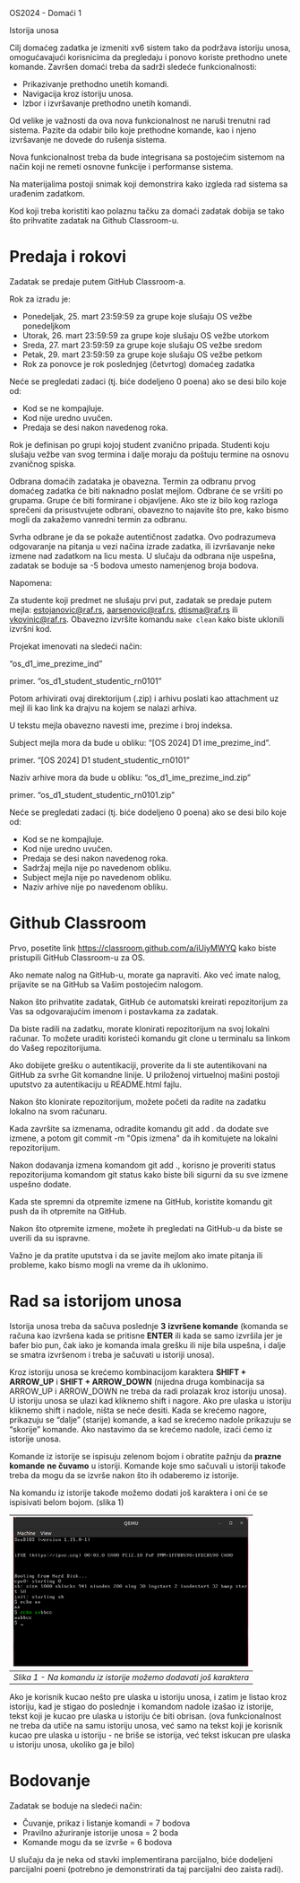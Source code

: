 ﻿<a name="_heading=h.gjdgxs"></a>OS2024 - Domaći 1

Istorija unosa

Cilj domaćeg zadatka je izmeniti xv6 sistem tako da podržava istoriju unosa, omogućavajući korisnicima da pregledaju i ponovo koriste prethodno unete komande. Završen domaći treba da sadrži sledeće funkcionalnosti:

- Prikazivanje prethodno unetih komandi.
- Navigacija kroz istoriju unosa.
- Izbor i izvršavanje prethodno unetih komandi.

Od velike je važnosti da ova nova funkcionalnost ne naruši trenutni rad sistema. Pazite da odabir bilo koje prethodne komande, kao i njeno izvršavanje ne dovede do rušenja sistema.

Nova funkcionalnost treba da bude integrisana sa postojećim sistemom na način koji ne remeti osnovne funkcije i performanse sistema.

Na materijalima postoji snimak koji demonstrira kako izgleda rad sistema sa urađenim zadatkom.

Kod koji treba koristiti kao polaznu tačku za domaći zadatak dobija se tako što prihvatite zadatak na Github Classroom-u.


# Predaja i rokovi

Zadatak se predaje putem GitHub Classroom-a. 

Rok za izradu je:

- Ponedeljak, 25. mart 23:59:59 za grupe koje slušaju OS vežbe ponedeljkom
- Utorak, 26. mart 23:59:59 za grupe koje slušaju OS vežbe utorkom
- Sreda, 27. mart 23:59:59 za grupe koje slušaju OS vežbe sredom
- Petak, 29. mart 23:59:59 za grupe koje slušaju OS vežbe petkom
- Rok za ponovce je rok poslednjeg (četvrtog) domaćeg zadatka

Neće se pregledati zadaci (tj. biće dodeljeno 0 poena) ako se desi bilo koje od:

- Kod se ne kompajluje.
- Kod nije uredno uvučen.
- Predaja se desi nakon navedenog roka.

Rok je definisan po grupi kojoj student zvanično pripada. Studenti koju slušaju vežbe van svog termina i dalje moraju da poštuju termine na osnovu zvaničnog spiska.

Odbrana domaćih zadataka je obavezna. Termin za odbranu prvog domaćeg zadatka će biti naknadno poslat mejlom. Odbrane će se vršiti po grupama. Grupe će biti formirane i objavljene. Ako ste iz bilo kog razloga sprečeni da prisustvujete odbrani, obavezno to najavite što pre, kako bismo mogli da zakažemo vanredni termin za odbranu. 

Svrha odbrane je da se pokaže autentičnost zadatka. Ovo podrazumeva odgovaranje na pitanja u vezi načina izrade zadatka, ili izvršavanje neke izmene nad zadatkom na licu mesta. U slučaju da odbrana nije uspešna, zadatak se boduje sa -5 bodova umesto namenjenog broja bodova.



Napomena: 


Za studente koji predmet ne slušaju prvi put, zadatak se predaje putem mejla: <estojanovic@raf.rs>, <aarsenovic@raf.rs>, <dtisma@raf.rs> ili <vkovinic@raf.rs>. Obavezno izvršite komandu  `make clean` kako biste uklonili izvršni kod. 

Projekat imenovati na sledeći način: 

“os\_d1\_ime\_prezime\_ind” 

primer. “os\_d1\_student\_studentic\_rn0101”

Potom arhivirati ovaj direktorijum (.zip) i arhivu poslati kao attachment uz mejl ili kao link ka drajvu na kojem se nalazi arhiva.

U tekstu mejla obavezno navesti ime, prezime i broj indeksa. 

Subject mejla mora da bude u obliku: “[OS 2024] D1 ime\_prezime\_ind”. 

primer. “[OS 2024] D1 student\_studentic\_rn0101”

Naziv arhive mora da bude u obliku: “os\_d1\_ime\_prezime\_ind.zip”

primer. “os\_d1\_student\_studentic\_rn0101.zip”

Neće se pregledati zadaci (tj. biće dodeljeno 0 poena) ako se desi bilo koje od:

- Kod se ne kompajluje.
- Kod nije uredno uvučen.
- Predaja se desi nakon navedenog roka.
- Sadržaj mejla nije po navedenom obliku.
- Subject mejla nije po navedenom obliku.
- Naziv arhive nije po navedenom obliku.


# Github Classroom
Prvo, posetite link <https://classroom.github.com/a/iUiyMWYQ> kako biste pristupili GitHub Classroom-u za OS.

Ako nemate nalog na GitHub-u, morate ga napraviti. Ako već imate nalog, prijavite se na GitHub sa Vašim postojećim nalogom.

Nakon što prihvatite zadatak, GitHub će automatski kreirati repozitorijum za Vas sa odgovarajućim imenom i postavkama za zadatak.

Da biste radili na zadatku, morate klonirati repozitorijum na svoj lokalni računar. To možete uraditi koristeći komandu git clone  u terminalu sa linkom do Vašeg repozitorijuma.

Ako dobijete grešku o autentikaciji, proverite da li ste autentikovani na GitHub za svrhe Git komandne linije. U priloženoj virtuelnoj mašini postoji uputstvo za autentikaciju u README.html fajlu.

Nakon što klonirate repozitorijum, možete početi da radite na zadatku lokalno na svom računaru.

Kada završite sa izmenama, odradite komandu  git add . da dodate sve izmene, a potom git commit -m "Opis izmena" da ih komitujete na lokalni repozitorijum.

Nakon dodavanja izmena komandom git add ., korisno je proveriti status repozitorijuma komandom git status kako biste bili sigurni da su sve izmene uspešno dodate.

Kada ste spremni da otpremite izmene na GitHub, koristite komandu git push da ih otpremite na GitHub.

Nakon što otpremite izmene, možete ih pregledati na GitHub-u da biste se uverili da su ispravne. 

Važno je da pratite uputstva i da se javite mejlom ako imate pitanja ili probleme, kako bismo mogli na vreme da ih uklonimo.



# <a name="_heading=h.1fob9te"></a>Rad sa istorijom unosa
<a name="_heading=h.2et92p0"></a>Istorija unosa treba da sačuva poslednje **3** **izvršene komande** (komanda se računa kao izvršena kada se pritisne **ENTER** ili kada se samo izvršila jer je bafer bio pun, čak iako je komanda imala grešku ili nije bila uspešna, i dalje se smatra izvršenom i treba je sačuvati u istoriji unosa). 

<a name="_heading=h.vhhf3yw2xrv9"></a> 

<a name="_heading=h.v94l626ds0yv"></a>Kroz istoriju unosa se krećemo kombinacijom karaktera **SHIFT + ARROW\_UP** i **SHIFT + ARROW\_DOWN** (nijedna druga kombinacija sa ARROW\_UP i ARROW\_DOWN ne treba da radi prolazak kroz istoriju unosa). U istoriju unosa se ulazi kad kliknemo shift i  nagore. Ako pre ulaska u istoriju kliknemo shift i nadole, ništa se neće desiti. Kada se krećemo nagore, prikazuju se “dalje” (starije) komande, a kad se krećemo nadole prikazuju se “skorije” komande. Ako nastavimo da se krećemo nadole, izaći ćemo iz istorije unosa.

<a name="_heading=h.jn70ezc6rtm0"></a>Komande iz istorije se ispisuju zelenom bojom i obratite pažnju da **prazne komande** **ne čuvamo** u istoriji. Komande koje smo sačuvali u istoriji takođe treba da mogu da se izvrše nakon što ih odaberemo iz istorije.

<a name="_heading=h.ahveq091sxuh"></a><a name="_heading=h.vd6e0bdyv04o"></a>Na komandu iz istorije takođe možemo dodati još karaktera i oni će se ispisivati belom bojom. (slika 1)



|![](Aspose.Words.d829a16c-f039-48cf-83d5-ef47d5ecd223.001.png)|
| :-: |
|<a name="_heading=h.5b52x3by9qxw"></a><a name="_heading=h.qpgp0boqumjs"></a>*Slika 1 - Na komandu iz istorije možemo dodavati još karaktera* |

<a name="_heading=h.1sbmc9ntjhp5"></a><a name="_heading=h.4qet0p91304d"></a>Ako je korisnik kucao nešto pre ulaska u istoriju unosa, i zatim je listao kroz istoriju, kad je stigao do poslednje i komandom nadole izašao iz istorije, tekst koji je kucao pre ulaska u istoriju će biti obrisan. (ova funkcionalnost ne treba da utiče na samu istoriju unosa, već samo na tekst koji je korisnik kucao pre ulaska u istoriju - ne briše se istorija, već tekst iskucan pre ulaska u istoriju unosa, ukoliko ga je bilo) 


# <a name="_heading=h.8kfcakmxanwj"></a><a name="_heading=h.p7p0wz22te6p"></a>Bodovanje
Zadatak se boduje na sledeći način:

- Čuvanje, prikaz i listanje komandi                 = 7 bodova
- Pravilno ažuriranje istorije unosa           	 = 2 boda
- Komande mogu da se izvrše              	 = 6 bodova

U slučaju da je neka od stavki implementirana parcijalno, biće dodeljeni parcijalni poeni (potrebno je demonstrirati da taj parcijalni deo zaista radi).



